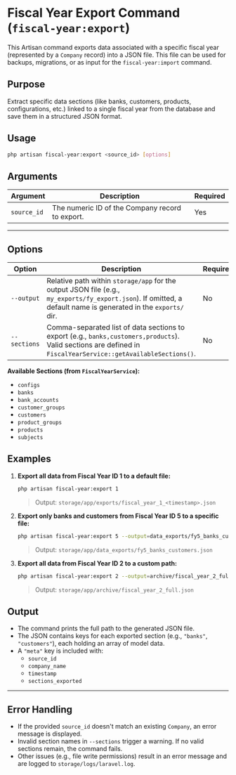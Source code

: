 # Fiscal Year Export Command (`fiscal-year:export`)

This Artisan command exports data associated with a specific fiscal year (represented by a `Company` record) into a JSON file. This file can be used for backups, migrations, or as input for the `fiscal-year:import` command.

## Purpose

Extract specific data sections (like banks, customers, products, configurations, etc.) linked to a single fiscal year from the database and save them in a structured JSON format.

## Usage

```bash
php artisan fiscal-year:export <source_id> [options]
```

## Arguments

| Argument   | Description                                      | Required |
|------------|--------------------------------------------------|----------|
| `source_id`| The numeric ID of the Company record to export. | Yes      |

---

## Options

| Option       | Description                                                                                                                                                    | Required | Default                                               |
|--------------|----------------------------------------------------------------------------------------------------------------------------------------------------------------|----------|-------------------------------------------------------|
| `--output`   | Relative path within `storage/app` for the output JSON file (e.g., `my_exports/fy_export.json`). If omitted, a default name is generated in the `exports/` dir. | No       | `exports/fiscal_year_<source_id>_<timestamp>.json`   |
| `--sections` | Comma-separated list of data sections to export (e.g., `banks,customers,products`). Valid sections are defined in `FiscalYearService::getAvailableSections()`. | No       | All available sections                                |

**Available Sections (from `FiscalYearService`):**
- `configs`
- `banks`
- `bank_accounts`
- `customer_groups`
- `customers`
- `product_groups`
- `products`
- `subjects`

## Examples

1. **Export all data from Fiscal Year ID 1 to a default file:**
   ```bash
   php artisan fiscal-year:export 1
   ```
   > Output: `storage/app/exports/fiscal_year_1_<timestamp>.json`

2. **Export only banks and customers from Fiscal Year ID 5 to a specific file:**
   ```bash
   php artisan fiscal-year:export 5 --output=data_exports/fy5_banks_customers.json --sections=banks,customers
   ```
   > Output: `storage/app/data_exports/fy5_banks_customers.json`

3. **Export all data from Fiscal Year ID 2 to a custom path:**
   ```bash
   php artisan fiscal-year:export 2 --output=archive/fiscal_year_2_full.json
   ```
   > Output: `storage/app/archive/fiscal_year_2_full.json`


## Output

- The command prints the full path to the generated JSON file.
- The JSON contains keys for each exported section (e.g., `"banks"`, `"customers"`), each holding an array of model data.
- A `"meta"` key is included with:
  - `source_id`
  - `company_name`
  - `timestamp`
  - `sections_exported`

---

## Error Handling

- If the provided `source_id` doesn't match an existing `Company`, an error message is displayed.
- Invalid section names in `--sections` trigger a warning. If no valid sections remain, the command fails.
- Other issues (e.g., file write permissions) result in an error message and are logged to `storage/logs/laravel.log`.
